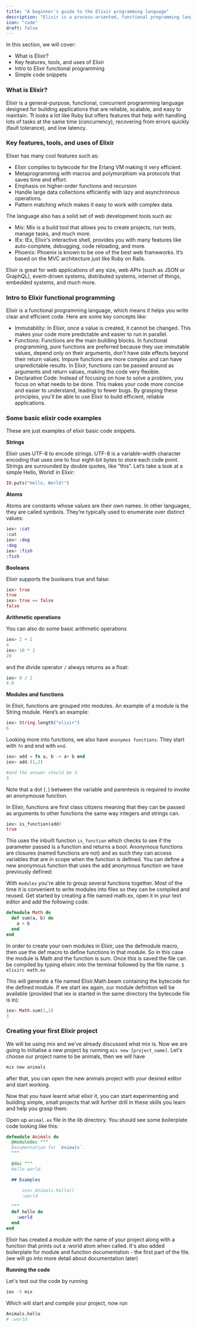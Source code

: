 ```yaml
---
title: "A beginner's guide to the Elixir programming language"
description: "Elixir is a process-oriented, functional programming language that runs on the Erlang virtual machine (BEAM). The language was influenced by Ruby. This inspiration can be seen and felt in Elixir’s ecosystem and tooling options. Elixir is known to be easy to learn and widely applicable within the software development industry."
icon: "code"
draft: false
---
```


In this section, we will cover:
- What is Elixir?
- Key features, tools, and uses of Elixir
- Intro to Elixir functional programming
- Simple code snippets

### What is Elixir?
Elixir is a general-purpose, functional, concurrent programming language designed for building applications that are reliable, scalable, and easy to maintain. Tt looks a lot like Ruby but offers features that help with handling lots of tasks at the same time (concurrency), recovering from errors quickly (fault tolerance), and low latency.

### Key features, tools, and uses of Elixir

Elixer has many cool features such as:
- Elixir compiles to bytecode for the Erlang VM making it very efficient.
- Metaprogramming with macros and polymorphism via protocols that saves time and effort.
- Emphasis on higher-order functions and recursion
- Handle large data collections efficiently with lazy and asynchronous operations.
- Pattern matching which makes it easy to work with complex data.

The language also has a solid set of web development tools such as:

- Mix: Mix is a build tool that allows you to create projects, run tests, manage tasks, and much more.
- IEx: IEx, Elixir’s interactive shell, provides you with many features like auto-complete, debugging, code reloading, and more.
- Phoenix: Phoenix is known to be one of the best web frameworks. It’s based on the MVC architecture just like Ruby on Rails.

Elixir is great for web applications of any size, web APIs (such as JSON or GraphQL), event-driven systems, distributed systems, internet of things, embedded systems, and much more. 

### Intro to Elixir functional programming

Elixir is a functional programming language, which means it helps you write clear and efficient code. Here are some key concepts like:

- Immutability: In Elixir, once a value is created, it cannot be changed. This makes your code more predictable and easier to run in parallel.
- Functions: Functions are the main building blocks. In functional programming, pure functions are preferred because they use immutable values, depend only on their arguments, don’t have side effects beyond their return values. Impure functions are more complex and can have unpredictable results. In Elixir, functions can be passed around as arguments and return values, making the code very flexible.
- Declarative Code: Instead of focusing on how to solve a problem, you focus on what needs to be done. This makes your code more concise and easier to understand, leading to fewer bugs.
By grasping these principles, you'll be able to use Elixir to build efficient, reliable applications.

### Some basic elixir code examples
These are just examples of elixir basic code snippets.

**Strings**

Elixir uses UTF-8 to encode strings. UTF-8 is a variable-width character encoding that uses one to four eight-bit bytes to store each code point. Strings are surrounded by double quotes, like ”this”. Let’s take a look at a simple Hello, World! in Elixir:
```elixir
IO.puts("Hello, World!")
```


**Atoms**

Atoms are constants whose values are their own names. In other languages, they are called symbols. They’re typically used to enumerate over distinct values:
```elixir
iex> :cat
:cat
iex> :dog
:dog
iex> :fish
:fish
```


**Booleans**

Elixir supports the booleans true and false:
```elixir
iex> true
true 
iex> true == false
false
```


**Arithmetic operations**

You can also do some basic arithmetic operations
```elixir
iex> 2 + 2
4
iex> 10 * 2
20
```
and the divide operator `/` always returns as a float:
```elixir
iex> 8 / 2
4.0
```


**Modules and functions**

In Elixir, functions are grouped into modules. An example of a module is the String module. Here’s an example:
```elixir
iex> String.length("elixir")
6
```
Looking more into functions, we also have `anonymos functions`. They start with `fn` and end with `end`.
```elixir
iex> add = fn a, b -> a+ b end
iex> add.(1,2)

#and the answer should be 3
3
```

Note that a dot (`.`) between the variable and parentesis is required to invoke an anonymouse function.

In Elixir, functions are first class citizens meaning that they can be passed as arguments to other functions the same way integers and strings can.
```elixir
iex> is_function(add)
true
```
This uses the inbuilt function `is_function` which checks to see if the parameter passed is a function and returns a bool.
Anonymous functions are closures (named functions are not) and as such they can access variables that are in scope when the function is defined. You can define a new anonymous function that uses the add anonymous function we have previously defined:


With `modules` you're able to group several functions together. Most of the time it is convenient to write modules into files so they can be compiled and reused.
Get started by creating a file named math.ex, open it in your text editor and add the following code:
```elixir
defmodule Math do
  def sum(a, b) do
    a + b
  end
end
```

In order to create your own modules in Elixir, use the defmodule macro, then use the def macro to define functions in that module. So in this case the module is Math and the function is sum.
Once this is saved the file can be compiled by typing elixirc into the terminal followed by the file name.
`$ elixirc math.ex`

This will generate a file named Elixir.Math.beam containing the bytecode for the defined module. If we start iex again, our module definition will be available (provided that iex is started in the same directory the bytecode file is in):
```elixir
iex> Math.sum(1,2)
3
```

### Creating your first Elixir project
We will be using mix and we've already discussed what mix is. Now we are going to initialise a new project by running `mix new [project_name]`. Let's choose our project name to be animals, then we will have
```bash
mix new animals
```
after that, you can open the new animals project with your desired editor and start working.

Now that you have learnt what elixir it, you can start experimenting and building simple, small projects that will further drill in these skills you learn and help you grasp them.

Open up `animal.ex` file in the lib directory. You should see some boilerplate code looking like this:
```elixir
defmodule Animals do
  @moduledoc """
  Documentation for `Animals`.
  """

  @doc """
  Hello world.

  ## Examples

      iex> Animals.hello()
      :world

  """
  def hello do
    :world
  end
end
```

Elixir has created a module with the name of your project along with a function that prints out a :world atom when called. It's also added boilerplate for module and function documentation - the first part of the file. (we will go into more detail about documentation later)

**Running the code**

Let's test out the code by running
```bash
iex -S mix
```
Which will start and compile your project, now run
```bash
Animals.hello
# :world
```